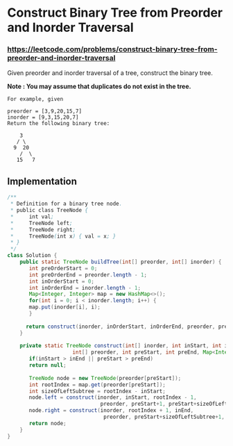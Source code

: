 # Construct Binary Tree from Preorder and Inorder Traversal
### https://leetcode.com/problems/construct-binary-tree-from-preorder-and-inorder-traversal

Given preorder and inorder traversal of a tree, construct the binary tree.

**Note : You may assume that duplicates do not exist in the tree.**
```
For example, given

preorder = [3,9,20,15,7]
inorder = [9,3,15,20,7]
Return the following binary tree:

    3
   / \
  9  20
    /  \
   15   7
```

## Implementation 

```java
/**
 * Definition for a binary tree node.
 * public class TreeNode {
 *     int val;
 *     TreeNode left;
 *     TreeNode right;
 *     TreeNode(int x) { val = x; }
 * }
 */
class Solution {
    public static TreeNode buildTree(int[] preorder, int[] inorder) {
       int preOrderStart = 0;
       int preOrderEnd = preorder.length - 1;
       int inOrderStart = 0;
       int inOrderEnd = inorder.length - 1;
       Map<Integer, Integer> map = new HashMap<>();
       for(int i = 0; i < inorder.length; i++) {
	   map.put(inorder[i], i);
       }
      
      return construct(inorder, inOrderStart, inOrderEnd, preorder, preOrderStart, preOrderEnd, map);
    }
	
    private static TreeNode construct(int[] inorder, int inStart, int inEnd, 
					 int[] preorder, int preStart, int preEnd, Map<Integer, Integer> map){
       if(inStart > inEnd || preStart > preEnd)
	   return null;
		
       TreeNode node = new TreeNode(preorder[preStart]);
       int rootIndex = map.get(preorder[preStart]);
       int sizeOfLeftSubtree = rootIndex - inStart;	
       node.left = construct(inorder, inStart, rootIndex - 1, 
                              preorder, preStart+1, preStart+sizeOfLeftSubtree, map);
       node.right = construct(inorder, rootIndex + 1, inEnd, 
                               preorder, preStart+sizeOfLeftSubtree+1, preEnd, map);
       return node;
    }
}
```

